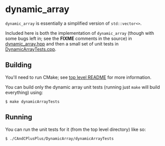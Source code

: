 # dynamic_array

`dynamic_array` is essentially a simplified version of `std::vector<>`.

Included here is both the implementation of `dynamic_array` (though with some
bugs left in; see the **FIXME** comments in the source) in
[dynamic_array.hpp](dynamic_array.hpp) and then a small set of unit tests in
[DynamicArrayTests.cpp](DynamicArrayTests.cpp).

## Building

You'll need to run CMake; see [top level README](../../README.md) for more
information.

You can build only the dynamic array unit tests (running just `make` will build
everything) using:

```
$ make dynamicArrayTests
```

## Running

You can run the unit tests for it (from the top level directory) like so:

```
$ ./CAndCPlusPlus/DynamicArray/dynamicArrayTests
```
